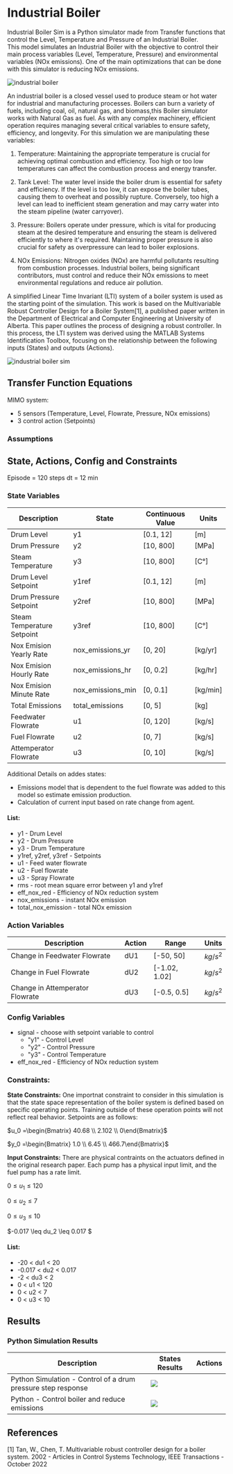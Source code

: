 # Industrial Boiler

Industrial Boiler Sim is a Python simulator made from Transfer functions that control the Level, Temperature and Pressure of an Industrial Boiler.<br>
This model simulates an Industrial Boiler with the objective to control their main process variables (Level, Temperature, Pressure) and environmental variables (NOx emissions). One of the main optimizations that can be done with this simulator is reducing NOx emissions.

![industrial boiler](https://www.process-heating.com/ext/resources/Issues/2016/January/3-PH0116-Arizona-Boiler-cut-away-view.jpg?t=1450881722&width=1080)

An industrial boiler is a closed vessel used to produce steam or hot water for industrial and manufacturing processes. Boilers can burn a variety of fuels, including coal, oil, natural gas, and biomass,this Boiler simulator works with Natural Gas as fuel. As with any complex machinery, efficient operation requires managing several critical variables to ensure safety, efficiency, and longevity. For this simulation we are manipulating these variables:

1. Temperature: Maintaining the appropriate temperature is crucial for achieving optimal combustion and efficiency. Too high or too low temperatures can affect the combustion process and energy transfer.

2. Tank Level: The water level inside the boiler drum is essential for safety and efficiency. If the level is too low, it can expose the boiler tubes, causing them to overheat and possibly rupture. Conversely, too high a level can lead to inefficient steam generation and may carry water into the steam pipeline (water carryover).

3. Pressure: Boilers operate under pressure, which is vital for producing steam at the desired temperature and ensuring the steam is delivered efficiently to where it's required. Maintaining proper pressure is also crucial for safety as overpressure can lead to boiler explosions.

4. NOx Emissions: Nitrogen oxides (NOx) are harmful pollutants resulting from combustion processes. Industrial boilers, being significant contributors, must control and reduce their NOx emissions to meet environmental regulations and reduce air pollution.

A simplified Linear Time Invariant (LTI) system of a boiler system is used as the starting point of the simulation. This work is based on the Multivariable Robust Controller Design for a Boiler System[1], a published paper written in the Department of Electrical and Computer Engineering at University of Alberta. This paper outlines the process of designing a robust controller. In this process, the LTI system was derived using the MATLAB Systems Identification Toolbox, focusing on the relationship between the following inputs (States) and outputs (Actions).

![industrial boiler sim](img/boiler_diagram.jpg)

## Transfer Function Equations

MIMO system:

- 5 sensors (Temperature, Level, Flowrate, Pressure, NOx emissions)
- 3 control action (Setpoints)

### Assumptions

## State, Actions, Config and Constraints

Episode = 120 steps
dt = 12 min

### State Variables

| Description                | State             | Continuous Value | Units    |
| -------------------------- | ----------------- | ---------------- | -------- |
| Drum Level                 | y1                | [0.1, 12]        | [m]      |
| Drum Pressure              | y2                | [10, 800]        | [MPa]    |
| Steam Temperature          | y3                | [10, 800]        | [C°]     |
| Drum Level Setpoint        | y1ref             | [0.1, 12]        | [m]      |
| Drum Pressure Setpoint     | y2ref             | [10, 800]        | [MPa]    |
| Steam Temperature Setpoint | y3ref             | [10, 800]        | [C°]     |
| Nox Emision Yearly Rate    | nox_emissions_yr  | [0, 20]          | [kg/yr]  |
| Nox Emision Hourly Rate    | nox_emissions_hr  | [0, 0.2]         | [kg/hr]  |
| Nox Emision Minute Rate    | nox_emissions_min | [0, 0.1]         | [kg/min] |
| Total Emissions            | total_emissions   | [0, 5]           | [kg]     |
| Feedwater Flowrate         | u1                | [0, 120]         | [kg/s]   |
| Fuel Flowrate              | u2                | [0, 7]           | [kg/s]   |
| Attemperator Flowrate      | u3                | [0, 10]          | [kg/s]   |

Additional Details on addes states:

- Emissions model that is dependent to the fuel flowrate was added to this model so estimate emission production.
- Calculation of current input based on rate change from agent.

#### List:

- y1 - Drum Level
- y2 - Drum Pressure
- y3 - Drum Temperature
- y1ref, y2ref, y3ref - Setpoints
- u1 - Feed water flowrate
- u2 - Fuel flowrate
- u3 - Spray Flowrate
- rms - root mean square error between y1 and y1ref
- eff_nox_red - Efficiency of NOx reduction system
- nox_emissions - instant NOx emission
- total_nox_emission - total NOx emission

### Action Variables

| Description                     | Action | Range         | Units    |
| ------------------------------- | ------ | ------------- | -------- |
| Change in Feedwater Flowrate    | dU1    | [-50, 50]     | $kg/s^2$ |
| Change in Fuel Flowrate         | dU2    | [-1.02, 1.02] | $kg/s^2$ |
| Change in Attemperator Flowrate | dU3    | [-0.5, 0.5]   | $kg/s^2$ |

### Config Variables

- signal - choose with setpoint variable to control
  - "y1" - Control Level
  - "y2" - Control Pressure
  - "y3" - Control Temperature
- eff_nox_red - Efficiency of NOx reduction system

### Constraints:

**State Constraints:** One importnat constraint to consider in this simulation is that the state space representation of the boiler system is defined based on specific operating points. Training outside of these operation points will not reflect real behavior. Setpoints are as follows:

$u_0 =\begin{Bmatrix}
    40.68 \\
    2.102 \\
    0\end{Bmatrix}$

$y_0 =\begin{Bmatrix}
    1.0 \\
    6.45 \\
    466.7\end{Bmatrix}$

**Input Constraints:** There are physical contraints on the actuators defined in the original research paper. Each pump has a physical input limit, and the fuel pump has a rate limit.

$0 \leq u_1 \leq 120$

$0 \leq u_2 \leq 7$

$0 \leq u_3 \leq 10$

$-0.017 \leq du_2 \leq 0.017 $

#### List:

- -20 < du1 < 20
- -0.017 < du2 < 0.017
- -2 < du3 < 2
- 0 < u1 < 120
- 0 < u2 < 7
- 0 < u3 < 10

## **Results**

### **Python Simulation Results**

| Description                                                  | States Results                              | Actions |
| ------------------------------------------------------------ | ------------------------------------------- | ------- |
| Python Simulation - Control of a drum pressure step response | ![](img/Python-Benchmark-States.jpg)        |         |
| Python - Control boiler and reduce emissions                 | ![](img/Python-ReducedEmissions-States.jpg) |         |

## **References**

[1] Tan, W., Chen, T. Multivariable robust controller design for a boiler system. 2002 - Articles in Control Systems Technology, IEEE Transactions - October 2022
